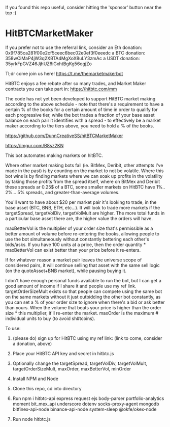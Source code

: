 If you found this repo useful, consider hitting the 'sponsor' button near the top :)



# HitBTCMarketMaker


If you prefer not to use the referral link, consider an Eth donation: 0x9f785ca281f00e2cf5ceec6bec02e0ef3f0eeedc a BTC donation: 358wCiMaP4jW3q2XBTA4MgXoX8uLY3zmAc a USDT donation: 35yrkFpGVZ46JjhUZ6iGxhtBgKg56ogjZo


Tl;dr come join us here! https://t.me/themarketmakerbot


HitBTC enjoys a fee rebate after so many trades, and Market Maker contracts you can take part in: https://hitbtc.com/mm


The code has not yet been developed to support HitBTC market making according to the above schedule - note that there's a requirement to have a certain % of the books for a certain amount of time in order to qualify for each progressive tier, while the bot trades a fraction of your base asset balance on each pair it identifies with a spread - to effectively be a market maker according to the tiers above, you need to hold a % of the books.


https://github.com/DunnCreativeSS/hitBTCMarketMaker


https://imgur.com/B8sz2KN


This bot automates making markets on hitBTC.


Where other market making bots fail (ie. BitMex, Deribit, other attempts I've made in the past) is by counting on the market to not be volatile. Where this bot wins is by finding markets where we can soak up profits in the volatility by taking those profits from the spread itself, where on BitMex and Deribit these spreads ar 0.25$ of a BTC, some smaller markets on HitBTC have 1%.. 2%... 5% spreads, and greater-than-average volumes.


You'll want to have about $20 per market pair it's looking to trade, in the base asset (BTC, BNB, ETH, etc...). It will look to trade more markets if the targetSpread, targetVolDiv, targetVolMult are higher. The more total funds in a particular base asset there are, the higher value the orders will have. 


maxBetterVol is the multiplier of your order size that's permissible as a better amount of volume before re-entering the books, allowing people to use the bot simultaneously without constantly bettering each other's bids/asks. If you have 100 units at a price, then the order quantity * maxBetterVol can exist better than your price before it re-enters.


If for whatever reason a market pair leaves the universe scope of considered pairs, it will continue selling that asset with the same sell logic (on the quoteAsset+BNB market), while pausing buying it.


I don't have enough personal funds available to run the bot, but I can get a good amount of income if I share it and people use my ref link. targetOrderSizeMult exists so that people can compete using the same bot on the same markets without it just outbidding the other bot constantly, as you can set a % of your order size to ignore when there's a bid or ask better than yours. When the volume that beats your price is higher than the order size * this multiplier, it'll re-enter the market. maxOrder is the maximum # individual units to buy (to avoid sh#tcoins).


To use:


1. (please do) sign up for HitBTC using my ref link: (link to come, consider a donation, above)


2. Place your HitBTC API key and secret in hitbtc.js 


3. Optionally change the targetSpread, targetVolDiv, targetVolMult, targetOrderSizeMult, maxOrder, maxBetterVol, minOrder


4. Install NPM and Node


5. Clone this repo, cd into directory


6. Run npm i hitbtc-api express request ejs body-parser portfolio-analytics moment bit_mex_api underscore dotenv socks-proxy-agent mongodb bitfinex-api-node binance-api-node system-sleep @okfe/okex-node
 

7. Run node hitbtc.js
